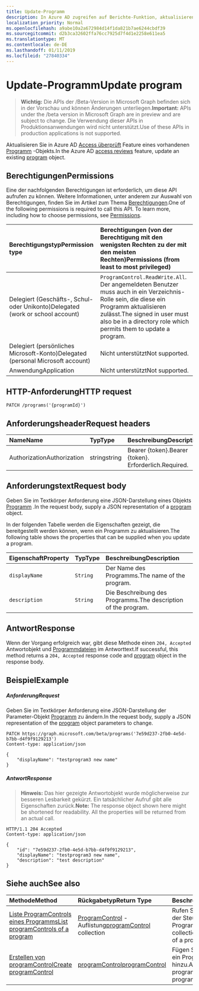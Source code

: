 ```yaml
---
title: Update-Programm
description: In Azure AD zugreifen auf Berichte-Funktion, aktualisieren Sie ein vorhandenes Programmobjekt zu.
localization_priority: Normal
ms.openlocfilehash: a9abe10a2a672984d14f1da821b7ae6244cbdf39
ms.sourcegitcommit: d2b3ca32602ffa76cc7925d7f4d1e2258e611ea5
ms.translationtype: MT
ms.contentlocale: de-DE
ms.lasthandoff: 01/11/2019
ms.locfileid: "27840334"
---
```

# <a name="update-program"></a><span data-ttu-id="f04b0-103">Update-Programm</span><span class="sxs-lookup"><span data-stu-id="f04b0-103">Update program</span></span>

> <span data-ttu-id="f04b0-104">**Wichtig:** Die APIs der /Beta-Version in Microsoft Graph befinden sich in der Vorschau und können Änderungen unterliegen.</span><span class="sxs-lookup"><span data-stu-id="f04b0-104">**Important:** APIs under the /beta version in Microsoft Graph are in preview and are subject to change.</span></span> <span data-ttu-id="f04b0-105">Die Verwendung dieser APIs in Produktionsanwendungen wird nicht unterstützt.</span><span class="sxs-lookup"><span data-stu-id="f04b0-105">Use of these APIs in production applications is not supported.</span></span>

<span data-ttu-id="f04b0-106">Aktualisieren Sie in Azure AD [Access überprüft](../resources/accessreviews-root.md) Feature eines vorhandenen [Programm](../resources/program.md) -Objekts.</span><span class="sxs-lookup"><span data-stu-id="f04b0-106">In the Azure AD [access reviews](../resources/accessreviews-root.md) feature, update an existing [program](../resources/program.md) object.</span></span>
## <a name="permissions"></a><span data-ttu-id="f04b0-107">Berechtigungen</span><span class="sxs-lookup"><span data-stu-id="f04b0-107">Permissions</span></span>
<span data-ttu-id="f04b0-p102">Eine der nachfolgenden Berechtigungen ist erforderlich, um diese API aufrufen zu können. Weitere Informationen, unter anderem zur Auswahl von Berechtigungen, finden Sie im Artikel zum Thema [Berechtigungen](/graph/permissions-reference).</span><span class="sxs-lookup"><span data-stu-id="f04b0-p102">One of the following permissions is required to call this API. To learn more, including how to choose permissions, see [Permissions](/graph/permissions-reference).</span></span>

|<span data-ttu-id="f04b0-110">Berechtigungstyp</span><span class="sxs-lookup"><span data-stu-id="f04b0-110">Permission type</span></span>                        | <span data-ttu-id="f04b0-111">Berechtigungen (von der Berechtigung mit den wenigsten Rechten zu der mit den meisten Rechten)</span><span class="sxs-lookup"><span data-stu-id="f04b0-111">Permissions (from least to most privileged)</span></span>              |
|:--------------------------------------|:---------------------------------------------------------|
|<span data-ttu-id="f04b0-112">Delegiert (Geschäfts-, Schul- oder Unikonto)</span><span class="sxs-lookup"><span data-stu-id="f04b0-112">Delegated (work or school account)</span></span>     | <span data-ttu-id="f04b0-113">`ProgramControl.ReadWrite.All`.</span><span class="sxs-lookup"><span data-stu-id="f04b0-113"></span></span>  <span data-ttu-id="f04b0-114">Der angemeldeten Benutzer muss auch in ein Verzeichnis-Rolle sein, die diese ein Programm aktualisieren zulässt.</span><span class="sxs-lookup"><span data-stu-id="f04b0-114">The signed in user must also be in a directory role which permits them to update a program.</span></span> |
|<span data-ttu-id="f04b0-115">Delegiert (persönliches Microsoft-Konto)</span><span class="sxs-lookup"><span data-stu-id="f04b0-115">Delegated (personal Microsoft account)</span></span> | <span data-ttu-id="f04b0-116">Nicht unterstützt</span><span class="sxs-lookup"><span data-stu-id="f04b0-116">Not supported.</span></span> |
|<span data-ttu-id="f04b0-117">Anwendung</span><span class="sxs-lookup"><span data-stu-id="f04b0-117">Application</span></span>                            | <span data-ttu-id="f04b0-118">Nicht unterstützt</span><span class="sxs-lookup"><span data-stu-id="f04b0-118">Not supported.</span></span> |

## <a name="http-request"></a><span data-ttu-id="f04b0-119">HTTP-Anforderung</span><span class="sxs-lookup"><span data-stu-id="f04b0-119">HTTP request</span></span>
<!-- { "blockType": "ignored" } -->
```http
PATCH /programs('{programId}')
```
## <a name="request-headers"></a><span data-ttu-id="f04b0-120">Anforderungsheader</span><span class="sxs-lookup"><span data-stu-id="f04b0-120">Request headers</span></span>
| <span data-ttu-id="f04b0-121">Name</span><span class="sxs-lookup"><span data-stu-id="f04b0-121">Name</span></span>         | <span data-ttu-id="f04b0-122">Typ</span><span class="sxs-lookup"><span data-stu-id="f04b0-122">Type</span></span>        | <span data-ttu-id="f04b0-123">Beschreibung</span><span class="sxs-lookup"><span data-stu-id="f04b0-123">Description</span></span> |
|:-------------|:------------|:------------|
| <span data-ttu-id="f04b0-124">Authorization</span><span class="sxs-lookup"><span data-stu-id="f04b0-124">Authorization</span></span> | <span data-ttu-id="f04b0-125">string</span><span class="sxs-lookup"><span data-stu-id="f04b0-125">string</span></span> | <span data-ttu-id="f04b0-126">Bearer \{token\}.</span><span class="sxs-lookup"><span data-stu-id="f04b0-126">Bearer \{token\}.</span></span> <span data-ttu-id="f04b0-127">Erforderlich.</span><span class="sxs-lookup"><span data-stu-id="f04b0-127">Required.</span></span> |

## <a name="request-body"></a><span data-ttu-id="f04b0-128">Anforderungstext</span><span class="sxs-lookup"><span data-stu-id="f04b0-128">Request body</span></span>
<span data-ttu-id="f04b0-129">Geben Sie im Textkörper Anforderung eine JSON-Darstellung eines Objekts [Programm](../resources/program.md) .</span><span class="sxs-lookup"><span data-stu-id="f04b0-129">In the request body, supply a JSON representation of a [program](../resources/program.md) object.</span></span>

<span data-ttu-id="f04b0-130">In der folgenden Tabelle werden die Eigenschaften gezeigt, die bereitgestellt werden können, wenn ein Programm zu aktualisieren.</span><span class="sxs-lookup"><span data-stu-id="f04b0-130">The following table shows the properties that can be supplied when you update a program.</span></span>

| <span data-ttu-id="f04b0-131">Eigenschaft</span><span class="sxs-lookup"><span data-stu-id="f04b0-131">Property</span></span>     | <span data-ttu-id="f04b0-132">Typ</span><span class="sxs-lookup"><span data-stu-id="f04b0-132">Type</span></span>        | <span data-ttu-id="f04b0-133">Beschreibung</span><span class="sxs-lookup"><span data-stu-id="f04b0-133">Description</span></span> |
|:-------------|:------------|:------------|
| `displayName`               |`String`                              |  <span data-ttu-id="f04b0-134">Der Name des Programms.</span><span class="sxs-lookup"><span data-stu-id="f04b0-134">The name of the program.</span></span>                   |
| `description`               |`String`                              |  <span data-ttu-id="f04b0-135">Die Beschreibung des Programms.</span><span class="sxs-lookup"><span data-stu-id="f04b0-135">The description of the program.</span></span>           |


## <a name="response"></a><span data-ttu-id="f04b0-136">Antwort</span><span class="sxs-lookup"><span data-stu-id="f04b0-136">Response</span></span>
<span data-ttu-id="f04b0-137">Wenn der Vorgang erfolgreich war, gibt diese Methode einen `204, Accepted` Antwortobjekt und [Programmdateien](../resources/program.md) im Antworttext.</span><span class="sxs-lookup"><span data-stu-id="f04b0-137">If successful, this method returns a `204, Accepted` response code and [program](../resources/program.md) object in the response body.</span></span>

## <a name="example"></a><span data-ttu-id="f04b0-138">Beispiel</span><span class="sxs-lookup"><span data-stu-id="f04b0-138">Example</span></span>
##### <a name="request"></a><span data-ttu-id="f04b0-139">Anforderung</span><span class="sxs-lookup"><span data-stu-id="f04b0-139">Request</span></span>
<span data-ttu-id="f04b0-140">Geben Sie im Textkörper Anforderung eine JSON-Darstellung der Parameter-Objekt [Programm](../resources/program.md) zu ändern.</span><span class="sxs-lookup"><span data-stu-id="f04b0-140">In the request body, supply a JSON representation of the [program](../resources/program.md) object parameters to change.</span></span>

<!-- {
  "blockType": "request",
  "name": "update_program"
}-->
```http
PATCH https://graph.microsoft.com/beta/programs('7e59d237-2fb0-4e5d-b7bb-d4f9f9129213')
Content-type: application/json

{
    "displayName": "testprogram3 new name"
}
```

##### <a name="response"></a><span data-ttu-id="f04b0-141">Antwort</span><span class="sxs-lookup"><span data-stu-id="f04b0-141">Response</span></span>
><span data-ttu-id="f04b0-p105">**Hinweis:** Das hier gezeigte Antwortobjekt wurde möglicherweise zur besseren Lesbarkeit gekürzt. Ein tatsächlicher Aufruf gibt alle Eigenschaften zurück.</span><span class="sxs-lookup"><span data-stu-id="f04b0-p105">**Note:** The response object shown here might be shortened for readability. All the properties will be returned from an actual call.</span></span>
<!-- {
  "blockType": "response",
  "truncated": true,
  "@odata.type": "microsoft.graph.program"
} -->
```http
HTTP/1.1 204 Accepted
Content-type: application/json

{
    "id": "7e59d237-2fb0-4e5d-b7bb-d4f9f9129213",
    "displayName": "testprogram3 new name",
    "description": "test description"
}
```

## <a name="see-also"></a><span data-ttu-id="f04b0-144">Siehe auch</span><span class="sxs-lookup"><span data-stu-id="f04b0-144">See also</span></span>

| <span data-ttu-id="f04b0-145">Methode</span><span class="sxs-lookup"><span data-stu-id="f04b0-145">Method</span></span>           | <span data-ttu-id="f04b0-146">Rückgabetyp</span><span class="sxs-lookup"><span data-stu-id="f04b0-146">Return Type</span></span>    |<span data-ttu-id="f04b0-147">Beschreibung</span><span class="sxs-lookup"><span data-stu-id="f04b0-147">Description</span></span>|
|:---------------|:--------|:----------|
|[<span data-ttu-id="f04b0-148">Liste ProgramControls eines Programms</span><span class="sxs-lookup"><span data-stu-id="f04b0-148">List programControls of a program</span></span>](program-listcontrols.md) |     <span data-ttu-id="f04b0-149">[ProgramControl](../resources/programcontrol.md) -Auflistung</span><span class="sxs-lookup"><span data-stu-id="f04b0-149">[programControl](../resources/programcontrol.md) collection</span></span>|    <span data-ttu-id="f04b0-150">Rufen Sie eine Auflistung der Steuerelemente eines Programms.</span><span class="sxs-lookup"><span data-stu-id="f04b0-150">Get a collection of the controls of a program.</span></span>|
|[<span data-ttu-id="f04b0-151">Erstellen von programControl</span><span class="sxs-lookup"><span data-stu-id="f04b0-151">Create programControl</span></span>](programcontrol-create.md) |        [<span data-ttu-id="f04b0-152">programControl</span><span class="sxs-lookup"><span data-stu-id="f04b0-152">programControl</span></span>](../resources/programcontrol.md)    |   <span data-ttu-id="f04b0-153">Fügen Sie ein Programm ein ProgramControl hinzu.</span><span class="sxs-lookup"><span data-stu-id="f04b0-153">Add a programControl to a program.</span></span>|

<!-- {
  "type": "#page.annotation",
  "description": "Update program",
  "keywords": "",
  "section": "documentation",
  "tocPath": ""
}-->
